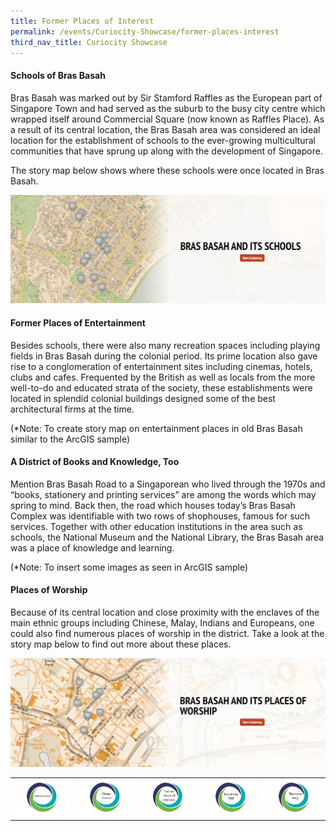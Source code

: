 ```yaml
---
title: Former Places of Interest
permalink: /events/Curiocity-Showcase/former-places-interest
third_nav_title: Curiocity Showcase
---
```

#### **Schools of Bras Basah**

Bras Basah was marked out by Sir Stamford Raffles as the European part of Singapore Town and had served as the suburb to the busy city centre which wrapped itself around Commercial Square (now known as Raffles Place). As a result of its central location, the Bras Basah area was considered an ideal location for the establishment of schools to the ever-growing multicultural communities that have sprung up along with the development of Singapore.

The story map below shows where these schools were once located in Bras Basah.

[![Alt text for image on Isomer site](/images/storymap-image-bras-basah-schools.png)](https://uploads.knightlab.com/storymapjs/04f5c05311b7e48aadefd0cdd269c308/bras-basah-schools/index.html)

#### **Former Places of Entertainment**

Besides schools, there were also many recreation spaces including playing fields in Bras Basah during the colonial period. Its prime location also gave rise to a conglomeration of entertainment sites including cinemas, hotels, clubs and cafes. Frequented by the British as well as locals from the more well-to-do and educated strata of the society, these establishments were located in splendid colonial buildings designed some of the best architectural firms at the time.

(*Note: To create story map on entertainment places in old Bras Basah similar to the ArcGIS sample)

#### **A District of Books and Knowledge, Too**

Mention Bras Basah Road to a Singaporean who lived through the 1970s and “books, stationery and printing services” are among the words which may spring to mind. Back then, the road which houses today’s Bras Basah Complex was identifiable with two rows of shophouses, famous for such services. Together with other education institutions in the area such as schools, the National Museum and the National Library, the Bras Basah area was a place of knowledge and learning. 

(*Note: To insert some images as seen in ArcGIS sample)

#### **Places of Worship**

Because of its central location and close proximity with the enclaves of the main ethnic groups including Chinese, Malay, Indians and Europeans, one could also find numerous places of worship in the district. Take a look at the story map below to find out more about these places.

[![Alt text for image on Isomer site](/images/storymap-image-bras-basah-worship.png)](https://uploads.knightlab.com/storymapjs/04f5c05311b7e48aadefd0cdd269c308/bras-basah-places-of-worship/index.html)

| |  |  | | |
| :--------: | :--------: | :--------: |  :--------: | :--------: |
| [![Alt text for image on Isomer site](/images/sample-bb-icon-intro.png)](/events/Curiocity-Showcase/bras-basah) | [![Alt text for image on Isomer site](/images/sample-bb-icon-oldest-district.png)](/events/Curiocity-Showcase/bras-basah/oldest)    | [![Alt text for image on Isomer site](/images/sample-bb-icon-places-interest.png)](/events/curiocity-showcase/former-places-interest)     | [![Alt text for image on Isomer site](/images/sample-bb-icon-becoming-bbb.png)](/events/curiocity-showcase/bras-basah/bbb)     | [![Alt text for image on Isomer site](/images/sample-bb-icon-resource-map.png)](/events/curiocity-showcase/bras-basah/resource-map)     |
